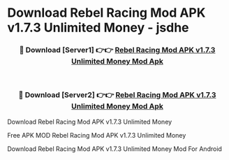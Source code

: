 # Download Rebel Racing Mod APK v1.7.3 Unlimited Money - jsdhe



<div align="center">
<h3>🔴 Download [Server1] 👉👉 <a href="https://momento.my/?title=Rebel_Racing_Mod_APK_v1.7.3_Unlimited_Money">Rebel Racing Mod APK v1.7.3 Unlimited Money Mod Apk</a></h3><br>

<h3>🔴 Download [Server2] 👉👉 <a href="https://momento.my/?title=Rebel_Racing_Mod_APK_v1.7.3_Unlimited_Money">Rebel Racing Mod APK v1.7.3 Unlimited Money Mod Apk</a></h3>
</div>



Download Rebel Racing Mod APK v1.7.3 Unlimited Money 

Free APK MOD Rebel Racing Mod APK v1.7.3 Unlimited Money 

Download Rebel Racing Mod APK v1.7.3 Unlimited Money Mod For Android
